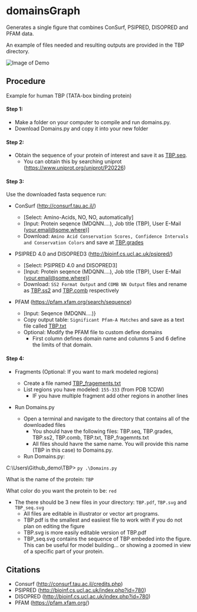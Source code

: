 # domainsGraph
Generates a single figure that combines ConSurf, PSIPRED, DISOPRED and PFAM data.

An example of files needed and resulting outputs are provided in the TBP directory.

![Image of Demo](https://github.com/avibpatel/Domains/blob/master/Figures/Demo.png)

## Procedure
Example for human TBP (TATA-box binding protein)

#### Step 1:
- Make a folder on your computer to compile and run domains.py.
- Download Domains.py and copy it into your new folder 

#### Step 2:
- Obtain the sequence of your protein of interest and save it as [TBP.seq](https://github.com/avibpatel/domainsGraph/blob/master/TBP/TBP.seq). 
    - You can obtain this by searching uniprot (https://www.uniprot.org/uniprot/P20226) 

#### Step 3:
Use the downloaded fasta sequence run: 
- ConSurf (http://consurf.tau.ac.il/)
    - [Select: Amino-Acids, NO, NO, automatically]
    - [Input: Protein seqence (MDQNN....), Job title (TBP), User E-Mail (your.email@some.where)]
    - Download: `Amino Acid Conservation Scores, Confidence Intervals and Conservation Colors` and save at [TBP.grades](https://github.com/avibpatel/domainsGraph/blob/master/TBP/TBP.grades)

- PSIPRED 4.0 and DISOPRED3 (http://bioinf.cs.ucl.ac.uk/psipred/)
    - [Select: PSIPRED 4.0 and DISOPRED3]
    - [Input: Protein seqence (MDQNN....), Job title (TBP), User E-Mail (your.email@some.where)]
    - Download: `SS2 Format Output` and `COMB NN Output` files and rename as [TBP.ss2](https://github.com/avibpatel/domainsGraph/blob/master/TBP/TBP.ss2) and [TBP.comb](https://github.com/avibpatel/domainsGraph/blob/master/TBP/TBP.comb) respectively
    
- PFAM (https://pfam.xfam.org/search/sequence)
    - [Input: Seqence (MDQNN....)}
    - Copy output table: `Significant Pfam-A Matches` and save as a text file called [TBP.txt](https://github.com/avibpatel/domainsGraph/blob/master/TBP/TBP.txt)
    - Optional: Modify the PFAM file to custom define domains
        - First column defines domain name and columns 5 and 6 define the limits of that domain.
 
#### Step 4:
- Fragments (Optional: If you want to mark modeled regions)
    - Create a file named [TBP_fragements.txt](https://github.com/avibpatel/domainsGraph/blob/master/TBP/TBP_fragments.txt)
    - List regions you have modeled: `155-333` (from PDB 1CDW)
        - IF you have multiple fragment add other regions in another lines

- Run Domains.py 
    - Open a terminal and navigate to the directory that contains all of the downloaded files
        - You should have the following files: TBP.seq, TBP.grades, TBP.ss2, TBP.comb, TBP.txt, TBP_fragemnts.txt
        - All files should havre the same name. You will provide this name (TBP in this case) to Domains.py.  
    - Run Domains.py:

C:\Users\Github_demo\TBP> `py .\Domains.py`

What is the name of the protein: `TBP`

What color do you want the protein to be: `red`

   - The there should be 3 new files in your directory: `TBP.pdf`, `TBP.svg` and `TBP_seq.svg`
       - All files are editable in illustrator or vector art programs. 
       - TBP.pdf is the smallest and easiiest file to work with if you do not plan on editing the figure
       - TBP.svg is more easily editable version of TBP.pdf
       - TBP_seq.svg contains the sequence of TBP embeded into the figure. This can be useful for model building... or showing a zoomed in view of a specific part of your protein. 
       
## Citations

- Consurf (http://consurf.tau.ac.il/credits.php)
- PSIPRED (http://bioinf.cs.ucl.ac.uk/index.php?id=780)
- DISOPRED (http://bioinf.cs.ucl.ac.uk/index.php?id=780)
- PFAM (https://pfam.xfam.org/)

    




